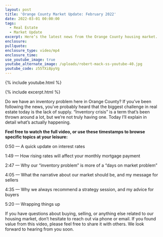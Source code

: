 ```yaml
---
layout: post
title: 'Orange County Market Update: February 2022'
date: 2022-03-01 00:00:00
tags:
  - Real Estate
  - Market Update
excerpt: Here’s the latest news from the Orange County housing market.
enclosure:
pullquote:
enclosure_type: video/mp4
enclosure_time:
use_youtube_image: true
youtube_alternate_image: /uploads/robert-mack-ss-youtube-40.jpg
youtube_code: z55TXi8pyVg
---
```

{% include youtube.html %}

{% include excerpt.html %}

Do we have an inventory problem here in Orange County? If you’ve been following the news, you’ve probably heard that the biggest challenge in real estate today is the lack of supply. “Inventory crisis” is a term that’s been thrown around a lot, but we’re not truly having one. Today I’ll explain in detail what’s actually happening.

**Feel free to watch the full video, or use these timestamps to browse specific topics at your leisure:**

0:50 — A quick update on interest rates

1:49 — How rising rates will affect your monthly mortgage payment

2:47 — Why our “inventory problem” is more of a “days on market problem”

4:05 — What the narrative about our market should be, and my message for sellers

4:35 — Why we always recommend a strategy session, and my advice for buyers

5:20 — Wrapping things up

If you have questions about buying, selling, or anything else related to our housing market, don’t hesitate to reach out via phone or email. If you found value from this video, please feel free to share it with others. We look forward to hearing from you soon.
